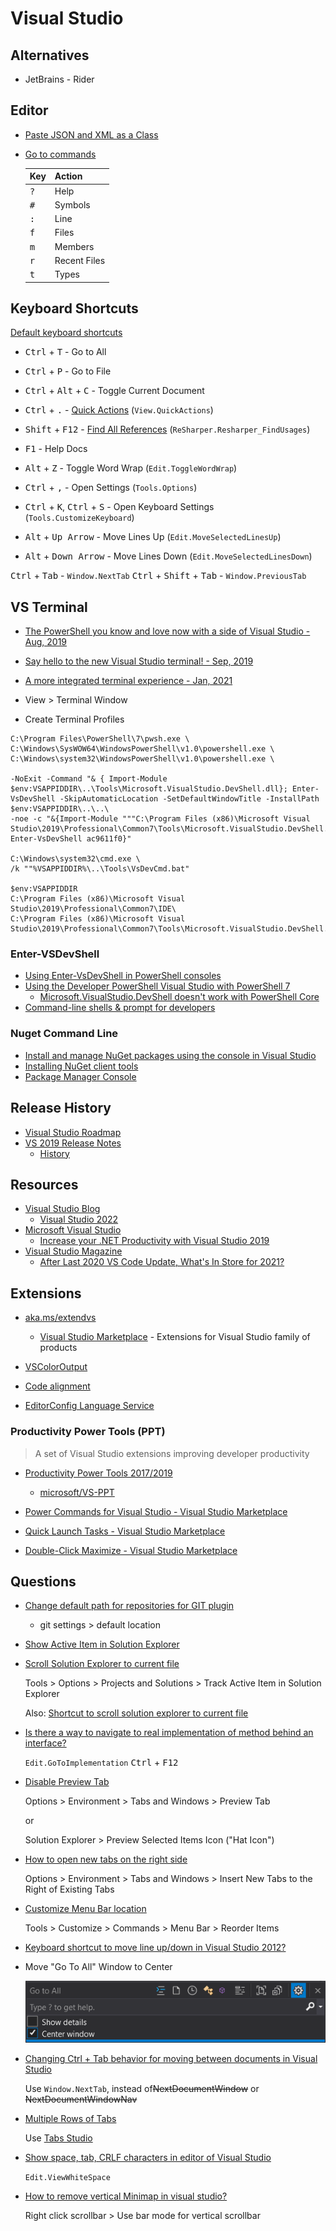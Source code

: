 # Visual Studio


## Alternatives

* JetBrains - Rider

## Editor

* [Paste JSON and XML as a Class](https://visualstudiomagazine.com/Blogs/Tool-Tracker/2018/02/paste-json-and-xml-as-class.aspx)
* [Go to commands](https://docs.microsoft.com/en-us/visualstudio/ide/go-to?view=vs-2019)

  | Key          | Action       |
  | ------------ | ------------ |
  | <kbd>?</kbd> | Help         |
  | <kbd>#</kbd> | Symbols      |
  | <kbd>:</kbd> | Line         |
  | <kbd>f</kbd> | Files        |
  | <kbd>m</kbd> | Members      |
  | <kbd>r</kbd> | Recent Files |
  | <kbd>t</kbd> | Types        |

## Keyboard Shortcuts

[Default keyboard shortcuts](https://docs.microsoft.com/en-us/visualstudio/ide/default-keyboard-shortcuts-in-visual-studio?view=vs-2019)



* <kbd>Ctrl</kbd> + <kbd>T</kbd> - Go to All
* <kbd>Ctrl</kbd> + <kbd>P</kbd> - Go to File
* <kbd>Ctrl</kbd> + <kbd>Alt</kbd> + <kbd>C</kbd> - Toggle Current Document


* <kbd>Ctrl</kbd> + <kbd>.</kbd> - [Quick Actions](https://docs.microsoft.com/en-us/visualstudio/ide/quick-actions?view=vs-2019) (`View.QuickActions`)
* <kbd>Shift</kbd> + <kbd>F12</kbd> - [Find All References](https://docs.microsoft.com/en-us/visualstudio/ide/finding-references) (`ReSharper.Resharper_FindUsages`)
* <kbd>F1</kbd> - Help Docs
* <kbd>Alt</kbd> + <kbd>Z</kbd> - Toggle Word Wrap (`Edit.ToggleWordWrap`)

* <kbd>Ctrl</kbd> + <kbd>,</kbd> - Open Settings (`Tools.Options`)
* <kbd>Ctrl</kbd> + <kbd>K</kbd>, <kbd>Ctrl</kbd> + <kbd>S</kbd> - Open Keyboard Settings (`Tools.CustomizeKeyboard`)

* <kbd>Alt</kbd> + <kbd>Up Arrow</kbd> - Move Lines Up (`Edit.MoveSelectedLinesUp`)
* <kbd>Alt</kbd> + <kbd>Down Arrow</kbd> - Move Lines Down (`Edit.MoveSelectedLinesDown`)

<kbd>Ctrl</kbd> + <kbd>Tab</kbd> - `Window.NextTab`
<kbd>Ctrl</kbd> + <kbd>Shift</kbd> + <kbd>Tab</kbd> - `Window.PreviousTab`

## VS Terminal

* [The PowerShell you know and love now with a side of Visual Studio - Aug, 2019](https://devblogs.microsoft.com/visualstudio/the-powershell-you-know-and-love-now-with-a-side-of-visual-studio/)
* [Say hello to the new Visual Studio terminal! - Sep, 2019](https://devblogs.microsoft.com/visualstudio/say-hello-to-the-new-visual-studio-terminal/)
* [A more integrated terminal experience - Jan, 2021](https://devblogs.microsoft.com/visualstudio/a-more-integrated-terminal-experience/)

* View > Terminal Window

* Create Terminal Profiles

```none
C:\Program Files\PowerShell\7\pwsh.exe \
C:\Windows\SysWOW64\WindowsPowerShell\v1.0\powershell.exe \
C:\Windows\system32\WindowsPowerShell\v1.0\powershell.exe \

-NoExit -Command "& { Import-Module $env:VSAPPIDDIR\..\Tools\Microsoft.VisualStudio.DevShell.dll}; Enter-VsDevShell -SkipAutomaticLocation -SetDefaultWindowTitle -InstallPath $env:VSAPPIDDIR\..\..\
-noe -c "&{Import-Module """C:\Program Files (x86)\Microsoft Visual Studio\2019\Professional\Common7\Tools\Microsoft.VisualStudio.DevShell.dll"""; Enter-VsDevShell ac9611f0}"

C:\Windows\system32\cmd.exe \
/k ""%VSAPPIDDIR%\..\Tools\VsDevCmd.bat"

$env:VSAPPIDDIR
C:\Program Files (x86)\Microsoft Visual Studio\2019\Professional\Common7\IDE\
C:\Program Files (x86)\Microsoft Visual Studio\2019\Professional\Common7\Tools\Microsoft.VisualStudio.DevShell.dll
```

### Enter-VSDevShell


* [Using Enter-VsDevShell in PowerShell consoles](https://intellitect.com/enter-vsdevshell-powershell/)
* [Using the Developer PowerShell Visual Studio with PowerShell 7](https://david.gardiner.net.au/2020/04/powershell-visualstudio-integration.html)
  * [Microsoft.VisualStudio.DevShell doesn't work with PowerShell Core](https://developercommunity.visualstudio.com/t/microsoftvisualstudiodevshell-doesnt-work-with-pow/663594)
* [Command-line shells & prompt for developers](https://docs.microsoft.com/en-us/visualstudio/ide/reference/command-prompt-powershell?view=vs-2019)

### Nuget Command Line

* [Install and manage NuGet packages using the console in Visual Studio](https://docs.microsoft.com/en-us/nuget/consume-packages/install-use-packages-powershell)
* [Installing NuGet client tools](https://docs.microsoft.com/en-us/nuget/install-nuget-client-tools)
* [Package Manager Console](https://nuget-tutorial.net/en/tutorial/100009/package-manager-console)



## Release History

* [Visual Studio Roadmap](https://docs.microsoft.com/en-us/visualstudio/productinfo/vs-roadmap)
* [VS 2019 Release Notes](https://docs.microsoft.com/en-us/visualstudio/releases/2019/release-notes)
  * [History](https://docs.microsoft.com/en-us/visualstudio/releases/2019/release-notes-history)

## Resources

* [Visual Studio Blog](https://devblogs.microsoft.com/visualstudio/)
  * [Visual Studio 2022](https://devblogs.microsoft.com/visualstudio/visual-studio-2022/)
* [Microsoft Visual Studio](https://www.youtube.com/channel/UChqrDOwARrxdJF-ykAptc7w)
  * [Increase your .NET Productivity with Visual Studio 2019](https://www.youtube.com/watch?v=mg2aocZA9Pc)
* [Visual Studio Magazine](https://visualstudiomagazine.com/Home.aspx)
  * [After Last 2020 VS Code Update, What's In Store for 2021?](https://visualstudiomagazine.com/articles/2020/12/16/vs-code-nov20.aspx)

## Extensions

* [aka.ms/extendvs](https://visualstudio.microsoft.com/vs/features/extend/)
  * [Visual Studio Marketplace](https://marketplace.visualstudio.com/vs) - Extensions for Visual Studio family of products

* [VSColorOutput](https://marketplace.visualstudio.com/items?itemName=MikeWard-AnnArbor.VSColorOutput)
* [Code alignment](https://marketplace.visualstudio.com/items?itemName=cpmcgrath.Codealignment)
* [EditorConfig Language Service](https://marketplace.visualstudio.com/items?itemName=MadsKristensen.EditorConfig)

### Productivity Power Tools (PPT)

> A set of Visual Studio extensions improving developer productivity

* [Productivity Power Tools 2017/2019](https://marketplace.visualstudio.com/items?itemName=VisualStudioPlatformTeam.ProductivityPowerPack2017)
  * [microsoft/VS-PPT](https://github.com/Microsoft/VS-PPT)

* [Power Commands for Visual Studio - Visual Studio Marketplace](https://marketplace.visualstudio.com/items?itemName=VisualStudioPlatformTeam.PowerCommandsforVisualStudio)
* [Quick Launch Tasks - Visual Studio Marketplace](https://marketplace.visualstudio.com/items?itemName=VisualStudioPlatformTeam.QuickLaunchTasks)
* [Double-Click Maximize - Visual Studio Marketplace](https://marketplace.visualstudio.com/items?itemName=VisualStudioPlatformTeam.Double-ClickMaximize)



## Questions

* [Change default path for repositories for GIT plugin](https://stackoverflow.com/q/27134077/1366033)

  * git settings > default location

* [Show Active Item in Solution Explorer](https://stackoverflow.com/q/12682656/1366033)


* [Scroll Solution Explorer to current file](https://stackoverflow.com/a/12682819/1366033)

  Tools > Options > Projects and Solutions > Track Active Item in Solution Explorer

  Also: [Shortcut to scroll solution explorer to current file](https://stackoverflow.com/q/14937284/1366033)

* [Is there a way to navigate to real implementation of method behind an interface?](https://stackoverflow.com/a/53273845/1366033)

  `Edit.GoToImplementation` <kbd>Ctrl</kbd> + <kbd>F12</kbd>

* [Disable Preview Tab](https://stackoverflow.com/a/18492029/1366033)

  Options > Environment > Tabs and Windows > Preview Tab

  or

  Solution Explorer > Preview Selected Items Icon ("Hat Icon")

* [How to open new tabs on the right side](https://stackoverflow.com/q/4388110/1366033)

  Options > Environment > Tabs and Windows > Insert New Tabs to the Right of Existing Tabs

* [Customize Menu Bar location](https://docs.microsoft.com/en-us/visualstudio/ide/how-to-customize-menus-and-toolbars-in-visual-studio?view=vs-2019)

  Tools > Customize > Commands > Menu Bar > Reorder Items

* [Keyboard shortcut to move line up/down in Visual Studio 2012?](https://superuser.com/a/1650238/180163)


* Move "Go To All" Window to Center

  ![go to all settings](/assets/notes/visual-studio/go-to-all-settings.png)

* [Changing Ctrl + Tab behavior for moving between documents in Visual Studio](https://stackoverflow.com/q/21027/1366033)

  Use `Window.NextTab`, instead of~~NextDocumentWindow~~ or ~~NextDocumentWindowNav~~

* [Multiple Rows of Tabs](https://stackoverflow.com/q/299437/1366033)

  Use [Tabs Studio](https://tabsstudio.com/index.htm)

* [Show space, tab, CRLF characters in editor of Visual Studio](https://stackoverflow.com/q/6255839/1366033)

  `Edit.ViewWhiteSpace`

* [How to remove vertical Minimap in visual studio?](https://stackoverflow.com/q/63437873/1366033)

  Right click scrollbar > Use bar mode for vertical scrollbar

